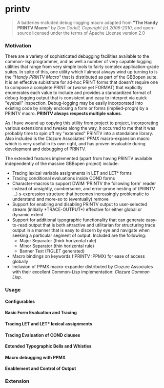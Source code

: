 printv
======

>   A batteries-included debug-logging macro adapted from __"The Handy PRINTV Macro"__
> by *Dan Corkill, Copyright (c) 2006-2010*, and open-source licensed under the terms of
> Apache License version 2.0


### Motivation

There are a variety of sophisticated debugging facilities available to
the common-lisp programmer, and as well a number of very capable
logging utilities that range from very simple tools to fairly complex
application-grade suites.  In spite of this, one utility which I
almost always wind up turning to is the *"Handy PRINTV Macro"* that is
distributed as part of the GBBopen suite.  It is an effective
subistitute for ad-hoc PRINT forms that doesn't require one to compose
a complete PRINT or (worse yet FORMAT) that explicitly enumerates each
value to include and provides a standardized format of debug-logging
output that is consistent and easy to interpret via quick "eyeball"
inspection. Debug-logging may be easily incorporated into existing
code by simply enclosing a form or forms (implied-progn) by a PRINTV
macro.  __PRINTV always respects multiple values__.

As I have wound up copying this utility from project to project,
incorporating various extensions and tweaks along the way, it occurred
to me that it was probably time to spin off my "extended" PRINTV into
a standalone library.  Also included is the Clozure Associates' *PPMX*
macro-expansion macro which is very useful in its own right, and has
proven invaluable during development and debugging of PRINTV.

The extended features implemented (apart from having PRINTV available
independently of the massive GBBopen project) include:

* Tracing lexical variable assignments in LET and LET* forms
* Tracing conditional evaluations inside COND forms
* Character-macros to support DWIM 'PRINTV the following form' reader
  instead of unsightly, cumbersome, and error-prone nesting of (PRINTV
  ...) s-expression structure that becomes increasingly problematic
  to understand and more-so to (eventually) remove
* Support for enabling and disabling PRINTV output to user-selected stream
  (initially \*TRACE-OUTPUT\*) effective for either global or dynamic extent
* Support for additional typographic functionality that can generate
  easy-to-read output that is both attractive and utilitarian for structuring
  trace output in a manner that is easy to discern by eye and navigate when
  seeking a particular segment of output.   Included are the
  following: 
   * Major Separator (thick horizontal rule)
   * Minor Separator (thin horizontal rule)
   * Banner Text     (FIGLET generated)  
* Macro bindings on keywords (:PRINTV :PPMX) for ease of access globally
* Inclusion of PPMX macro-expander distributed by Clozure Associates with
  their excellent Common-Lisp implementation: *Clozure Common Lisp*.

### Usage

#### Configurables

#### Basic Form Evaluation and Tracing 

#### Tracing LET and LET* lexical assignments

#### Tracing Evaluation of COND clauses

#### Extended Typographic Bells and Whistles

#### Macro debugging with PPMX

#### Enablement and Control of Output

### Extension

